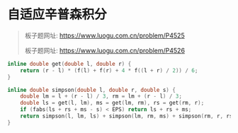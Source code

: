 # 自适应辛普森积分

> 板子题网址: https://www.luogu.com.cn/problem/P4525
>
> 板子题网址: https://www.luogu.com.cn/problem/P4526

```cpp
inline double get(double l, double r) {
    return (r - l) * (f(l) + f(r) + 4 * f((l + r) / 2)) / 6;
}

inline double simpson(double l, double r, double s) {
    double lm = l + (r - l) / 3, rm = lm + (r - l) / 3;
    double ls = get(l, lm), ms = get(lm, rm), rs = get(rm, r);
    if (fabs(ls + rs + ms - s) < EPS) return ls + rs + ms;
    return simpson(l, lm, ls) + simpson(lm, rm, ms) + simpson(rm, r, rs);
}
```
